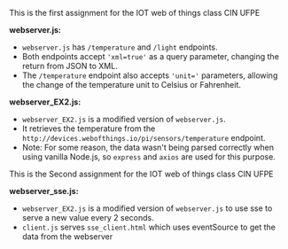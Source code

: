 This is the first assignment for the IOT web of things class CIN UFPE

**webserver.js:**

- `webserver.js` has `/temperature` and `/light` endpoints.
- Both endpoints accept `'xml=true'` as a query parameter, changing the return from JSON to XML.
- The `/temperature` endpoint also accepts `'unit='` parameters, allowing the change of the temperature unit to Celsius or Fahrenheit.

**webserver_EX2.js:**

- `webserver_EX2.js` is a modified version of `webserver.js`.
- It retrieves the temperature from the `http://devices.webofthings.io/pi/sensors/temperature` endpoint.
- Note: For some reason, the data wasn't being parsed correctly when using vanilla Node.js, so `express` and `axios` are used for this purpose.

This is the Second assignment for the IOT web of things class CIN UFPE

**webserver_sse.js:**

- `webserver_EX2.js` is a modified version of `webserver.js` to use sse to serve a new value every 2 seconds.
- `client.js` serves `sse_client.html` which uses eventSource to get the data from the webserver

